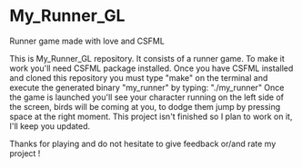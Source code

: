 # My_Runner_GL
Runner game made with love and CSFML

This is My_Runner_GL repository.
It consists of a runner game.
To make it work you'll need CSFML package installed.
Once you have CSFML installed and cloned this repository you must type "make" on the terminal and execute the generated binary "my_runner" by typing: "./my_runner"
Once the game is launched you'll see your character running on the left side of the screen, birds will be coming at you, to dodge them jump by pressing space at the right moment.
This project isn't finished so I plan to work on it, I'll keep you updated.

Thanks for playing and do not hesitate to give feedback or/and rate my project !